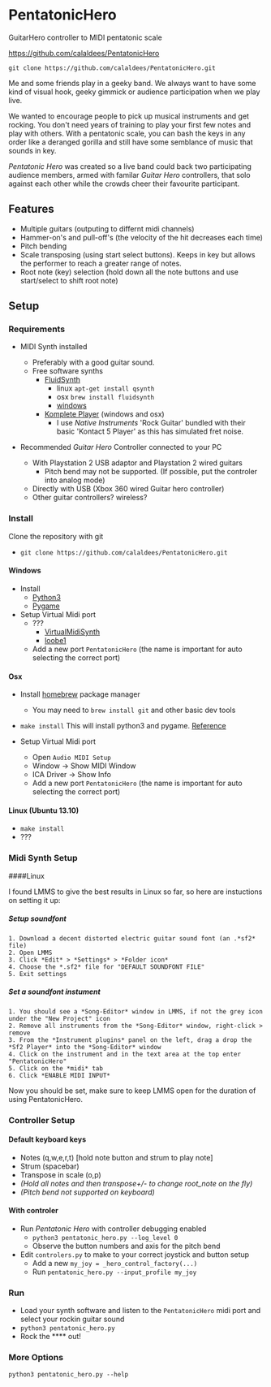 PentatonicHero
==============

GuitarHero controller to MIDI pentatonic scale

https://github.com/calaldees/PentatonicHero

`git clone https://github.com/calaldees/PentatonicHero.git`

Me and some friends play in a geeky band. We always want to have some kind of visual hook, geeky gimmick or audience participation when we play live. 

We wanted to encourage people to pick up musical instruments and get rocking. You don't need years of training to play your first few notes and play with others. With a pentatonic scale, you can bash the keys in any order like a deranged gorilla and still have some semblance of music that sounds in key. 

_Pentatonic Hero_ was created so a live band could back
two participating audience members, armed with familar _Guitar Hero_ controllers, that solo against each other while the crowds cheer their favourite participant.

Features
--------

* Multiple guitars (outputing to differnt midi channels)
* Hammer-on's and pull-off's (the velocity of the hit decreases each time)
* Pitch bending
* Scale transposing (using start select buttons). Keeps in key but allows the performer to reach a greater range of notes.
* Root note (key) selection (hold down all the note buttons and use start/select to shift root note)

Setup
-----

### Requirements

* MIDI Synth installed
	* Preferably with a good guitar sound.
	* Free software synths 
		* [FluidSynth](http://en.wikipedia.org/wiki/FluidSynth)
			* linux `apt-get install qsynth`
			* osx `brew install fluidsynth`
			* [windows](http://sourceforge.net/projects/qsynth/)
		* [Komplete Player](http://www.native-instruments.com/en/products/komplete/samplers/kontakt-5-player/) (windows and osx)
			* I use _Native Instruments_ 'Rock Guitar' bundled with their basic 'Kontact 5 Player' as this has simulated fret noise.

* Recommended _Guitar Hero_ Controller connected to your PC
    * With Playstation 2 USB adaptor and Playstation 2 wired guitars
        * Pitch bend may not be supported. (If possible, put the controler into analog mode)
    * Directly with USB (Xbox 360 wired Guitar hero controller)
    * Other guitar controllers? wireless?

### Install

Clone the repository with git

* `git clone https://github.com/calaldees/PentatonicHero.git`

#### Windows

* Install
	* [Python3](https://www.python.org/downloads/windows/)
	* [Pygame](http://www.pygame.org/download.shtml)
* Setup Virtual Midi port
	* ???
		* [VirtualMidiSynth](http://coolsoft.altervista.org/en/virtualmidisynth?page=99999999#download)
		* [loobe1](http://www.nerds.de/en/loopbe1.html)
	* Add a new port `PentatonicHero` (the name is important for auto selecting the correct port)

#### Osx

* Install [homebrew](http://brew.sh/) package manager
	* You may need to `brew install git` and other basic dev tools
* `make install` This will install python3 and pygame. [Reference](http://florian-berger.de/en/articles/installing-pygame-for-python-3-on-os-x)

* Setup Virtual Midi port
    * Open `Audio MIDI Setup`
    * Window -> Show MIDI Window
    * ICA Driver -> Show Info
    * Add a new port `PentatonicHero` (the name is important for auto selecting the correct port)

#### Linux (Ubuntu 13.10)

* `make install`
*  ???

### Midi Synth Setup

####Linux

I found LMMS to give the best results in Linux so far, 
so here are instuctions on setting it up:

##### Setup soundfont
	1. Download a decent distorted electric guitar sound font (an .*sf2* file)
    2. Open LMMS
    3. Click *Edit* > *Settings* > *Folder icon*
    4. Choose the *.sf2* file for "DEFAULT SOUNDFONT FILE"
    5. Exit settings

##### Set a soundfont instument
	1. You should see a *Song-Editor* window in LMMS, if not the grey icon under the "New Project" icon
	2. Remove all instruments from the *Song-Editor* window, right-click > remove
	3. From the *Instrument plugins* panel on the left, drag a drop the *Sf2 Player* into the *Song-Editor* window
	4. Click on the instrument and in the text area at the top enter "PentatonicHero"
	5. Click on the *midi* tab
	6. Click *ENABLE MIDI INPUT*

Now you should be set, make sure to keep LMMS open for the duration of using PentatonicHero.

### Controller Setup

#### Default keyboard keys

* Notes (q,w,e,r,t) [hold note button and strum to play note]
* Strum (spacebar)
* Transpose in scale (o,p)
* _(Hold all notes and then transpose+/- to change root_note on the fly)_
* _(Pitch bend not supported on keyboard)_

#### With controler

* Run _Pentatonic Hero_ with controller debugging enabled
	* `python3 pentatonic_hero.py --log_level 0`
	* Observe the button numbers and axis for the pitch bend
* Edit `controlers.py` to make to your correct joystick and button setup
	* Add a new `my_joy = _hero_control_factory(...)`
	* Run `pentatonic_hero.py --input_profile my_joy`

### Run

* Load your synth software and listen to the `PentatonicHero` midi port and select your rockin guitar sound
* `python3 pentatonic_hero.py`
* Rock the **** out!

### More Options

`python3 pentatonic_hero.py --help`
